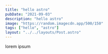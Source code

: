 ```yaml
---
title: "hello astro"
pubDate: "2021-09-03"
description: "hello astro"
image: "https://random.imagecdn.app/500/150"
tags: ["hello", "astro"]
layout: "../../layouts/Post.astro"
---
```


lorem ipsum
